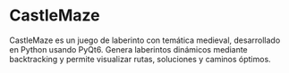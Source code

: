 # CastleMaze
CastleMaze es un juego de laberinto con temática medieval, desarrollado en Python usando PyQt6. Genera laberintos dinámicos mediante backtracking y permite visualizar rutas, soluciones y caminos óptimos.
